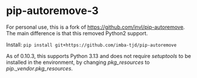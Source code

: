# pip-autoremove-3

For personal use, this is a fork of https://github.com/invl/pip-autoremove. The main difference is that this removed Python2 support.

Install: `pip install git+https://github.com/imba-tjd/pip-autoremove`

As of 0.10.3, this supports Python 3.13 and does not require *setuptools* to be installed in the environment, by changing *pkg_resources* to *pip._vendor.pkg_resources*.
